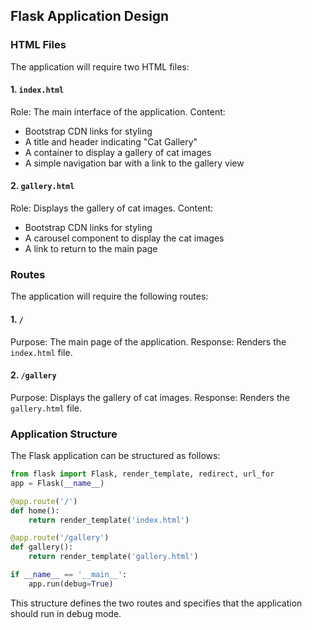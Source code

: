 ## Flask Application Design

### HTML Files

The application will require two HTML files:

#### 1. `index.html`

Role: The main interface of the application.
Content:
- Bootstrap CDN links for styling
- A title and header indicating "Cat Gallery"
- A container to display a gallery of cat images
- A simple navigation bar with a link to the gallery view

#### 2. `gallery.html`

Role: Displays the gallery of cat images.
Content:
- Bootstrap CDN links for styling
- A carousel component to display the cat images
- A link to return to the main page

### Routes

The application will require the following routes:

#### 1. `/`

Purpose: The main page of the application.
Response: Renders the `index.html` file.

#### 2. `/gallery`

Purpose: Displays the gallery of cat images.
Response: Renders the `gallery.html` file.

### Application Structure

The Flask application can be structured as follows:

```python
from flask import Flask, render_template, redirect, url_for
app = Flask(__name__)

@app.route('/')
def home():
    return render_template('index.html')

@app.route('/gallery')
def gallery():
    return render_template('gallery.html')

if __name__ == '__main__':
    app.run(debug=True)
```

This structure defines the two routes and specifies that the application should run in debug mode.